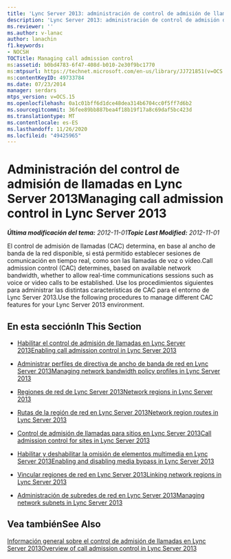 ```yaml
---
title: 'Lync Server 2013: administración de control de admisión de llamadas'
description: 'Lync Server 2013: administración de control de admisión de llamadas.'
ms.reviewer: ''
ms.author: v-lanac
author: lanachin
f1.keywords:
- NOCSH
TOCTitle: Managing call admission control
ms:assetid: b0bd4783-6f47-408d-b010-2e30f9bc1770
ms:mtpsurl: https://technet.microsoft.com/en-us/library/JJ721851(v=OCS.15)
ms:contentKeyID: 49733784
ms.date: 07/23/2014
manager: serdars
mtps_version: v=OCS.15
ms.openlocfilehash: 0a1c01bff6d1dce48dea314b6704cc0f5ff7d6b2
ms.sourcegitcommit: 36fee89bb887bea4f18b19f17a8c69daf5bc423d
ms.translationtype: MT
ms.contentlocale: es-ES
ms.lasthandoff: 11/26/2020
ms.locfileid: "49425965"
---
```

# <a name="managing-call-admission-control-in-lync-server-2013"></a><span data-ttu-id="27d0a-103">Administración del control de admisión de llamadas en Lync Server 2013</span><span class="sxs-lookup"><span data-stu-id="27d0a-103">Managing call admission control in Lync Server 2013</span></span>

<div data-xmlns="http://www.w3.org/1999/xhtml">

<div class="topic" data-xmlns="http://www.w3.org/1999/xhtml" data-msxsl="urn:schemas-microsoft-com:xslt" data-cs="https://msdn.microsoft.com/">

<div data-asp="https://msdn2.microsoft.com/asp">



</div>

<div id="mainSection">

<div id="mainBody"><span data-ttu-id="27d0a-104">

<span> </span></span><span class="sxs-lookup"><span data-stu-id="27d0a-104">

<span> </span></span></span>

<span data-ttu-id="27d0a-105">_**Última modificación del tema:** 2012-11-01_</span><span class="sxs-lookup"><span data-stu-id="27d0a-105">_**Topic Last Modified:** 2012-11-01_</span></span>

<span data-ttu-id="27d0a-106">El control de admisión de llamadas (CAC) determina, en base al ancho de banda de la red disponible, si está permitido establecer sesiones de comunicación en tiempo real, como son las llamadas de voz o vídeo.</span><span class="sxs-lookup"><span data-stu-id="27d0a-106">Call admission control (CAC) determines, based on available network bandwidth, whether to allow real-time communications sessions such as voice or video calls to be established.</span></span> <span data-ttu-id="27d0a-107">Use los procedimientos siguientes para administrar las distintas características de CAC para el entorno de Lync Server 2013.</span><span class="sxs-lookup"><span data-stu-id="27d0a-107">Use the following procedures to manage different CAC features for your Lync Server 2013 environment.</span></span>

<div>

## <a name="in-this-section"></a><span data-ttu-id="27d0a-108">En esta sección</span><span class="sxs-lookup"><span data-stu-id="27d0a-108">In This Section</span></span>

  - [<span data-ttu-id="27d0a-109">Habilitar el control de admisión de llamadas en Lync Server 2013</span><span class="sxs-lookup"><span data-stu-id="27d0a-109">Enabling call admission control in Lync Server 2013</span></span>](lync-server-2013-enabling-call-admission-control.md)

  - [<span data-ttu-id="27d0a-110">Administrar perfiles de directiva de ancho de banda de red en Lync Server 2013</span><span class="sxs-lookup"><span data-stu-id="27d0a-110">Managing network bandwidth policy profiles in Lync Server 2013</span></span>](lync-server-2013-managing-network-bandwidth-policy-profiles.md)

  - [<span data-ttu-id="27d0a-111">Regiones de red de Lync Server 2013</span><span class="sxs-lookup"><span data-stu-id="27d0a-111">Network regions in Lync Server 2013</span></span>](lync-server-2013-network-regions.md)

  - [<span data-ttu-id="27d0a-112">Rutas de la región de red en Lync Server 2013</span><span class="sxs-lookup"><span data-stu-id="27d0a-112">Network region routes in Lync Server 2013</span></span>](lync-server-2013-network-region-routes.md)

  - [<span data-ttu-id="27d0a-113">Control de admisión de llamadas para sitios en Lync Server 2013</span><span class="sxs-lookup"><span data-stu-id="27d0a-113">Call admission control for sites in Lync Server 2013</span></span>](lync-server-2013-call-admission-control-for-sites.md)

  - [<span data-ttu-id="27d0a-114">Habilitar y deshabilitar la omisión de elementos multimedia en Lync Server 2013</span><span class="sxs-lookup"><span data-stu-id="27d0a-114">Enabling and disabling media bypass in Lync Server 2013</span></span>](lync-server-2013-enabling-and-disabling-media-bypass.md)

  - [<span data-ttu-id="27d0a-115">Vincular regiones de red en Lync Server 2013</span><span class="sxs-lookup"><span data-stu-id="27d0a-115">Linking network regions in Lync Server 2013</span></span>](lync-server-2013-linking-network-regions.md)

  - [<span data-ttu-id="27d0a-116">Administración de subredes de red en Lync Server 2013</span><span class="sxs-lookup"><span data-stu-id="27d0a-116">Managing network subnets in Lync Server 2013</span></span>](lync-server-2013-managing-network-subnets.md)

</div>

<div>

## <a name="see-also"></a><span data-ttu-id="27d0a-117">Vea también</span><span class="sxs-lookup"><span data-stu-id="27d0a-117">See Also</span></span>


[<span data-ttu-id="27d0a-118">Información general sobre el control de admisión de llamadas en Lync Server 2013</span><span class="sxs-lookup"><span data-stu-id="27d0a-118">Overview of call admission control in Lync Server 2013</span></span>](lync-server-2013-overview-of-call-admission-control.md)  
  

<span data-ttu-id="27d0a-119"></div>

</div>

<span> </span>

</div>

</div>

</span><span class="sxs-lookup"><span data-stu-id="27d0a-119"></div>

</div>

<span> </span>

</div>

</div>

</span></span></div>

